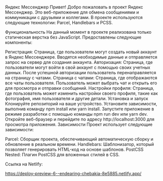 Яндекс Мессенджер
Привет! Добро пожаловать в проект Яндекс Мессенджер. Это веб-приложение для обмена сообщениями и коммуникации с друзьями и коллегами. В проекте используются следующие технологии: Parcel, Handlebars и PCSS.

Функциональность
На данный момент в проекте реализована только статическая верстка без JavaScript. Предоставлены следующие компоненты:

Регистрация: Страница, где пользователи могут создать новый аккаунт в Яндекс Мессенджере. Вводятся необходимые данные и отправляется запрос на сервер для создания аккаунта.
Авторизация: Страница, где пользователи могут войти в свой аккаунт с помощью своих учетных данных. После успешной авторизации пользователь перенаправляется на страницу с чатами.
Страница с чатами: Страница, где отображаются все чаты пользователя. Пользователь может выбрать чат и открыть его для просмотра и отправки сообщений.
Настройки профиля: Страница, где пользователь может изменить настройки своего профиля, такие как фотография, имя пользователя и другие детали.
Установка и запуск
Клонируйте репозиторий на ваше устройство.
Установите зависимости, выполнив команду npm install или yarn install.
Запустите приложение в режиме разработки с помощью команды npm run dev или yarn dev.
Откройте веб-браузер и перейдите по адресу http://localhost:3000 для просмотра приложения.
Зависимости
Проект использует следующие зависимости:

Parcel: Сборщик проекта, обеспечивающий автоматическую сборку и обновление в реальном времени.
Handlebars: Шаблонизатор, который позволяет генерировать HTML-код на основе шаблонов.
PostCSS Nested: Плагин PostCSS для вложенных стилей в CSS.

Ссылка на Netlify:

https://deploy-preview-6--endearing-chebakia-8e5885.netlify.app/
